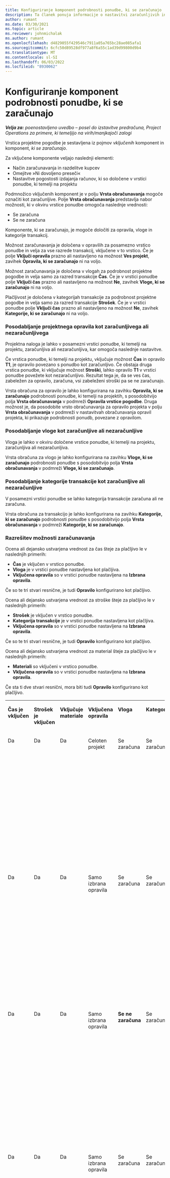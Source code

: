 ```yaml
---
title: Konfiguriranje komponent podrobnosti ponudbe, ki se zaračunajo
description: Ta članek ponuja informacije o nastavitvi zaračunljivih in nezaračunljivih komponent v vrstici projektne ponudbe.
author: rumant
ms.date: 03/30/2021
ms.topic: article
ms.reviewer: johnmichalak
ms.author: rumant
ms.openlocfilehash: d4829055f429546c7911a05a765bc28ae085afa1
ms.sourcegitcommit: 6cfc50d89528df977a8f6a55c1ad39d99800d9b4
ms.translationtype: MT
ms.contentlocale: sl-SI
ms.lasthandoff: 06/03/2022
ms.locfileid: "8930062"
---
```

# <a name="configure-the-chargeable-components-of-a-quote-line"></a>Konfiguriranje komponent podrobnosti ponudbe, ki se zaračunajo 

_**Velja za:** poenostavljeno uvedbo – posel do izstavitve predračuna, Project Operations za primere, ki temeljijo na virih/manjkajoči zalogi_

Vrstica projektne pogodbe je sestavljena iz pojmov *vključenih* komponent in komponent, *ki se zaračunajo*.

Za vključene komponente veljajo naslednji elementi:

  - Način zaračunavanja in razdelitve kupcev
  - Omejitve »Ni dovoljeno preseči« 
  - Nastavitve pogostosti izdajanja računov, ki so določene v vrstici ponudbe, ki temelji na projektu

Podmnožico vključenih komponent je v polju **Vrsta obračunavanja** mogoče označiti kot zaračunljive. Polje **Vrsta obračunavanja** predstavlja nabor možnosti, ki v okviru vrstice ponudbe omogoča naslednje vrednosti:

  - Se zaračuna
  - Se ne zaračuna

Komponente, ki se zaračunajo, je mogoče določiti za opravila, vloge in kategorije transakcij.

Možnost zaračunavanja je določena v opravilih za posamezno vrstico ponudbe in velja za vse razrede transakcij, vključene v to vrstico. Če je polje **Vključi opravila** prazno ali nastavljeno na možnost **Ves projekt**, zavihek **Opravila, ki se zaračunajo** ni na voljo.

Možnost zaračunavanja je določena v vlogah za podrobnost projektne pogodbe in velja samo za razred transakcije **Čas**. Če je v vrstici ponudbe polje **Vključi čas** prazno ali nastavljeno na možnost **Ne**, zavihek **Vloge, ki se zaračunajo** ni na voljo.

Plačljivost je določena v kategorijah transakcije za podrobnost projektne pogodbe in velja samo za razred transakcije **Strošek**. Če je v vrstici ponudbe polje **Vključi čas** prazno ali nastavljeno na možnost **Ne**, zavihek **Kategorije, ki se zaračunajo** ni na voljo.

### <a name="update-a-project-task-to-be-chargeable-or-non-chargeable"></a>Posodabljanje projektnega opravila kot zaračunljivega ali nezaračunljivega

Projektna naloga je lahko v posamezni vrstici ponudbe, ki temelji na projektu, zaračunljiva ali nezaračunljiva, kar omogoča naslednje nastavitve.

Če vrstica ponudbe, ki temelji na projektu, vključuje možnost **Čas** in opravilo **T1**, je opravilo povezano s ponudbo kot zaračunljivo. Če obstaja druga vrstica ponudbe, ki vključuje možnost **Stroški**, lahko opravilo **T1** v vrstici ponudbe povežete kot nezaračunljivo. Rezultat tega je, da se ves čas, zabeležen za opravilo, zaračuna, vsi zabeleženi stroški pa se ne zaračunajo.

Vrsta obračuna za opravilo je lahko konfigurirana na zavihku **Opravila, ki se zaračunajo** podrobnosti ponudbe, ki temelji na projektih, s posodobitvijo polja **Vrsta obračunavanja** v podmreži **Opravila vrstice pogodbe**. Druga možnost je, da posodobite vrsto obračunavanja za opravilo projekta v polju **Vrsta obračunavanja** v podmreži v nastavitvah obračunavanja opravil projekta, ki prikazuje podrobnosti ponudb, povezane z opravilom.

### <a name="update-a-role-to-be-chargeable-or-non-chargeable"></a>Posodabljanje vloge kot zaračunljive ali nezaračunljive

Vloga je lahko v okviru določene vrstice ponudbe, ki temelji na projektu, zaračunljiva ali nezaračunljiva.

Vrsta obračuna za vlogo je lahko konfigurirana na zavihku **Vloge, ki se zaračunajo** podrobnosti ponudbe s posodobitvijo polja **Vrsta obračunavanja** v podmreži **Vloge, ki se zaračunajo**.

### <a name="update-a-transaction-category-to-be-chargeable-or-non-chargeable"></a>Posodabljanje kategorije transakcije kot zaračunljive ali nezaračunljive

V posamezni vrstici ponudbe se lahko kategorija transakcije zaračuna ali ne zaračuna.

Vrsta obračuna za transakcijo je lahko konfigurirana na zavihku **Kategorije, ki se zaračunajo** podrobnosti ponudbe s posodobitvijo polja **Vrsta obračunavanja** v podmreži **Kategorije, ki se zaračunajo**.

### <a name="resolve-chargeability"></a>Razrešitev možnosti zaračunavanja
Ocena ali dejansko ustvarjena vrednost za čas šteje za plačljivo le v naslednjih primerih:

   - **Čas** je vključen v vrstico ponudbe.
   - **Vloga** je v vrstici ponudbe nastavljena kot plačljiva.
   - **Vključena opravila** so v vrstici ponudbe nastavljena na **Izbrana opravila**. 

Če so te tri stvari resnične, je tudi **Opravilo** konfigurirano kot plačljivo. 

Ocena ali dejansko ustvarjena vrednost za stroške šteje za plačljivo le v naslednjih primerih: 

   - **Strošek** je vključen v vrstico ponudbe.
   - **Kategorija transakcije** je v vrstici ponudbe nastavljena kot plačljiva.
   - **Vključena opravila** so v vrstici ponudbe nastavljena na **Izbrana opravila**.

Če so te tri stvari resnične, je tudi **Opravilo** konfigurirano kot plačljivo. 

Ocena ali dejansko ustvarjena vrednost za material šteje za plačljivo le v naslednjih primerih:

   - **Materiali** so vključeni v vrstico ponudbe.
   - **Vključena opravila** so v vrstici ponudbe nastavljena na **Izbrana opravila**.

Če sta ti dve stvari resnični, mora biti tudi **Opravilo** konfigurirano kot plačljivo. 


<table border="0" cellspacing="0" cellpadding="0">
    <tbody>
        <tr>
            <td width="70" valign="top">
                <p>
                    <strong>Čas je vključen</strong>
                </p>
            </td>
            <td width="78" valign="top">
                <p>
                    <strong>Strošek je vključen</strong>
                    <strong></strong>
                </p>
            </td>
            <td width="63" valign="top">
                <p>
                    <strong>Vključuje materiale</strong>
                    <strong></strong>
                </p>
            </td>
            <td width="75" valign="top">
                <p>
                    <strong>Vključena opravila</strong>
                    <strong></strong>
                </p>
            </td>
            <td width="65" valign="top">
                <p>
                    <strong>Vloga</strong>
                    <strong></strong>
                </p>
            </td>
            <td width="70" valign="top">
                <p>
                    <strong>Kategoriji</strong>
                    <strong></strong>
                </p>
            </td>
            <td width="65" valign="top">
                <p>
                    <strong>Opravilo</strong>
                    <strong></strong>
                </p>
            </td>
            <td width="350" valign="top">
                <p>
                    <strong>Vpliv plačljivosti</strong>
                </p>
            </td>
        </tr>
        <tr>
            <td width="70" valign="top">
                <p>
Da </p>
            </td>
            <td width="78" valign="top">
                <p>
Da </p>
            </td>
            <td width="63" valign="top">
                <p>
Da </p>
            </td>
            <td width="75" valign="top">
                <p>
Celoten projekt </p>
            </td>
            <td width="65" valign="top">
                <p>
Se zaračuna </p>
            </td>
            <td width="70" valign="top">
                <p>
Se zaračuna </p>
            </td>
            <td width="65" valign="top">
                <p>
Ni mogoče nastaviti </p>
            </td>
            <td width="350" valign="top">
                <p>
Obračun po dejanskem času: Se zaračuna </p>
                <p>
Vrsta obračuna za dejansko vrednost stroška: Se zaračuna </p>
                <p>
Vrsta obračuna za dejanski material: plačljivo </p>
            </td>
        </tr>
        <tr>
            <td width="70" valign="top">
                <p>
Da </p>
            </td>
            <td width="78" valign="top">
                <p>
Da </p>
            </td>
            <td width="63" valign="top">
                <p>
Da </p>
            </td>
            <td width="75" valign="top">
                <p>
Samo izbrana opravila </p>
            </td>
            <td width="65" valign="top">
                <p>
Se zaračuna </p>
            </td>
            <td width="70" valign="top">
                <p>
Se zaračuna </p>
            </td>
            <td width="65" valign="top">
                <p>
Se zaračuna </p>
            </td>
            <td width="350" valign="top">
                <p>
Obračun po dejanskem času: Se zaračuna </p>
                <p>
Vrsta obračuna za dejansko vrednost stroška: Se zaračuna </p>
                <p>
Vrsta obračuna za dejanski material: plačljivo </p>
            </td>
        </tr>
        <tr>
            <td width="70" valign="top">
                <p>
Da </p>
            </td>
            <td width="78" valign="top">
                <p>
Da </p>
            </td>
            <td width="63" valign="top">
                <p>
Da </p>
            </td>
            <td width="75" valign="top">
                <p>
Samo izbrana opravila </p>
            </td>
            <td width="65" valign="top">
                <p>
                    <strong>Se ne zaračuna</strong>
                </p>
            </td>
            <td width="70" valign="top">
                <p>
Se zaračuna </p>
            </td>
            <td width="65" valign="top">
                <p>
Se zaračuna </p>
            </td>
            <td width="350" valign="top">
                <p>
Obračun po dejanskem času: <strong>Se ne zaračuna</strong>
                </p>
                <p>
Vrsta obračuna za dejansko vrednost stroška: Se zaračuna </p>
                <p>
Vrsta obračuna za dejanski material: plačljivo </p>
            </td>
        </tr>
        <tr>
            <td width="70" valign="top">
                <p>
Da </p>
            </td>
            <td width="78" valign="top">
                <p>
Da </p>
            </td>
            <td width="63" valign="top">
                <p>
Da </p>
            </td>
            <td width="75" valign="top">
                <p>
Samo izbrana opravila </p>
            </td>
            <td width="65" valign="top">
                <p>
Se zaračuna </p>
            </td>
            <td width="70" valign="top">
                <p>
Se zaračuna </p>
            </td>
            <td width="65" valign="top">
                <p>
                    <strong>Se ne zaračuna</strong>
                </p>
            </td>
            <td width="350" valign="top">
                <p>
Obračun po dejanskem času: <strong>Se ne zaračuna</strong>
                </p>
                <p>
Vrsta obračuna za dejanske stroške: <strong>Se ne zaračuna</strong>
                </p>
                <p>
Vrsta obračuna za dejanski material: <strong>Se ne zaračuna</strong>
                </p>
            </td>
        </tr>
        <tr>
            <td width="70" valign="top">
                <p>
Da </p>
            </td>
            <td width="78" valign="top">
                <p>
Da </p>
            </td>
            <td width="63" valign="top">
                <p>
Da </p>
            </td>
            <td width="75" valign="top">
                <p>
Samo izbrana opravila </p>
            </td>
            <td width="65" valign="top">
                <p>
                    <strong>Se ne zaračuna</strong>
                </p>
            </td>
            <td width="70" valign="top">
                <p>
Se zaračuna </p>
            </td>
            <td width="65" valign="top">
                <p>
                    <strong>Se ne zaračuna</strong>
                </p>
            </td>
            <td width="350" valign="top">
                <p>
Obračun po dejanskem času: <strong>Se ne zaračuna</strong>
                </p>
                <p>
Vrsta obračuna za dejanske stroške: <strong>Se ne zaračuna</strong>
                </p>
                <p>
Vrsta obračuna za dejanski material: <strong>Se ne zaračuna</strong>
                </p>
            </td>
        </tr>
        <tr>
            <td width="70" valign="top">
                <p>
Da </p>
            </td>
            <td width="78" valign="top">
                <p>
Da </p>
            </td>
            <td width="63" valign="top">
                <p>
Da </p>
            </td>
            <td width="75" valign="top">
                <p>
Samo izbrana opravila </p>
            </td>
            <td width="65" valign="top">
                <p>
                    <strong>Se ne zaračuna</strong>
                </p>
            </td>
            <td width="70" valign="top">
                <p>
                    <strong>Se ne zaračuna</strong>
                </p>
            </td>
            <td width="65" valign="top">
                <p>
Se zaračuna </p>
            </td>
            <td width="350" valign="top">
                <p>
Obračun po dejanskem času: <strong>Se ne zaračuna</strong>
                </p>
                <p>
Vrsta obračuna za dejanske stroške: <strong>Se ne zaračuna</strong>
                </p>
                <p>
Vrsta obračuna za dejanski material: plačljivo </p>
            </td>
        </tr>
        <tr>
            <td width="70" valign="top">
                <p>
                    <strong>No</strong>
                </p>
            </td>
            <td width="78" valign="top">
                <p>
Da </p>
            </td>
            <td width="63" valign="top">
                <p>
Da </p>
            </td>
            <td width="75" valign="top">
                <p>
Celoten projekt </p>
            </td>
            <td width="65" valign="top">
                <p>
Ni mogoče nastaviti </p>
            </td>
            <td width="70" valign="top">
                <p>
                    <strong>Se zaračuna</strong>
                </p>
            </td>
            <td width="65" valign="top">
                <p>
Ni mogoče nastaviti </p>
            </td>
            <td width="350" valign="top">
                <p>
Obračun po dejanskem času: <strong>Ni na voljo</strong>
                </p>
                <p>
Vrsta obračuna za dejansko vrednost stroška: Se zaračuna </p>
                <p>
Vrsta obračuna za dejanski material: plačljivo </p>
            </td>
        </tr>
        <tr>
            <td width="70" valign="top">
                <p>
                    <strong>No</strong>
                </p>
            </td>
            <td width="78" valign="top">
                <p>
Da </p>
            </td>
            <td width="63" valign="top">
                <p>
Da </p>
            </td>
            <td width="75" valign="top">
                <p>
Celoten projekt </p>
            </td>
            <td width="65" valign="top">
                <p>
Ni mogoče nastaviti </p>
            </td>
            <td width="70" valign="top">
                <p>
                    <strong>Se ne zaračuna</strong>
                </p>
            </td>
            <td width="65" valign="top">
                <p>
Ni mogoče nastaviti </p>
            </td>
            <td width="350" valign="top">
                <p>
Obračun po dejanskem času: <strong>Ni na voljo</strong>
                </p>
                <p>
Vrsta obračuna za dejanske stroške: <strong>Se ne zaračuna</strong>
                </p>
                <p>
Vrsta obračuna za dejanski material: plačljivo </p>
            </td>
        </tr>
        <tr>
            <td width="70" valign="top">
                <p>
Da </p>
            </td>
            <td width="78" valign="top">
                <p>
                    <strong>No</strong>
                </p>
            </td>
            <td width="63" valign="top">
                <p>
Da </p>
            </td>
            <td width="75" valign="top">
                <p>
Celoten projekt </p>
            </td>
            <td width="65" valign="top">
                <p>
Se zaračuna </p>
            </td>
            <td width="70" valign="top">
                <p>
Ni mogoče nastaviti </p>
            </td>
            <td width="65" valign="top">
                <p>
Ni mogoče nastaviti </p>
            </td>
            <td width="350" valign="top">
                <p>
Obračun po dejanskem času: Se zaračuna </p>
                <p>
Vrsta obračuna za dejanske stroške:<strong> Ni na voljo</strong>
                </p>
                <p>
Vrsta obračuna za dejanski material: plačljivo </p>
            </td>
        </tr>
        <tr>
            <td width="70" valign="top">
                <p>
Da </p>
            </td>
            <td width="78" valign="top">
                <p>
                    <strong>No</strong>
                </p>
            </td>
            <td width="63" valign="top">
                <p>
Da </p>
            </td>
            <td width="75" valign="top">
                <p>
Celoten projekt </p>
            </td>
            <td width="65" valign="top">
                <p>
                    <strong>Se ne zaračuna</strong>
                </p>
            </td>
            <td width="70" valign="top">
                <p>
Ni mogoče nastaviti </p>
            </td>
            <td width="65" valign="top">
                <p>
Ni mogoče nastaviti </p>
            </td>
            <td width="350" valign="top">
                <p>
Obračun po dejanskem času: <strong>Se ne zaračuna</strong>
                </p>
                <p>
Vrsta obračuna za dejanske stroške:<strong> Ni na voljo</strong>
                </p>
                <p>
Vrsta obračuna za dejanski material: plačljivo </p>
            </td>
        </tr>
        <tr>
            <td width="70" valign="top">
                <p>
Da </p>
            </td>
            <td width="78" valign="top">
                <p>
Da </p>
            </td>
            <td width="63" valign="top">
                <p>
                    <strong>No</strong>
                </p>
            </td>
            <td width="75" valign="top">
                <p>
Celoten projekt </p>
            </td>
            <td width="65" valign="top">
                <p>
Se zaračuna </p>
            </td>
            <td width="70" valign="top">
                <p>
Se zaračuna </p>
            </td>
            <td width="65" valign="top">
                <p>
Ni mogoče nastaviti </p>
            </td>
            <td width="350" valign="top">
                <p>
Obračun po dejanskem času: Se zaračuna </p>
                <p>
Vrsta obračuna za dejansko vrednost stroška: Se zaračuna </p>
                <p>
Vrsta obračuna za dejanski material: <strong>Ni na voljo</strong>
                </p>
            </td>
        </tr>
        <tr>
            <td width="70" valign="top">
                <p>
Da </p>
            </td>
            <td width="78" valign="top">
                <p>
Da </p>
            </td>
            <td width="63" valign="top">
                <p>
                    <strong>No</strong>
                </p>
            </td>
            <td width="75" valign="top">
                <p>
Celoten projekt </p>
            </td>
            <td width="65" valign="top">
                <p>
                    <strong>Se ne zaračuna</strong>
                </p>
            </td>
            <td width="70" valign="top">
                <p>
                    <strong>Se ne zaračuna</strong>
                </p>
            </td>
            <td width="65" valign="top">
                <p>
Ni mogoče nastaviti </p>
            </td>
            <td width="350" valign="top">
                <p>
Obračun po dejanskem času: <strong>Se ne zaračuna</strong>
                </p>
                <p>
Vrsta obračuna za dejanske stroške: <strong>Se ne zaračuna</strong>
                </p>
                <p>
Vrsta obračuna za dejanski material: <strong>Ni na voljo</strong>
                </p>
            </td>
        </tr>
    </tbody>
</table>



[!INCLUDE[footer-include](../../includes/footer-banner.md)]
